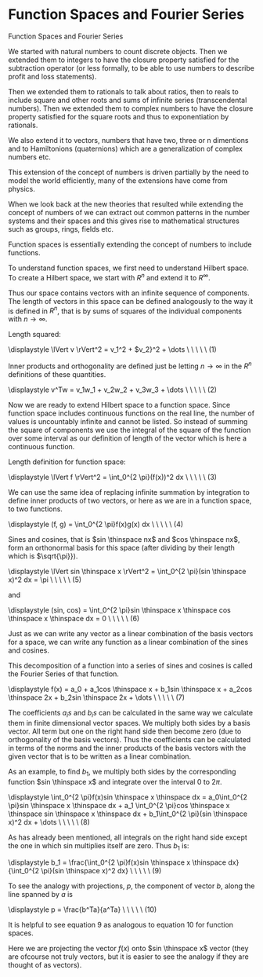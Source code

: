 # Function Spaces and Fourier Series





Function Spaces and Fourier Series


We started with natural numbers to count discrete objects. Then we extended them to integers to have the closure property satisfied for the subtraction operator (or less formally, to be able to use numbers to describe profit and loss statements).

Then we extended them to rationals to talk about ratios, then to reals to include square and other roots and sums of infinite series (transcendental numbers). Then we extended them to complex numbers to have the closure property satisfied for the square roots and thus to exponentiation by rationals.

We also extend it to vectors, numbers that have two, three or n dimentions and to Hamiltonions (quaternions) which are a generalization of complex numbers etc.

This extension of the concept of numbers is driven partially by the need to model the world efficiently, many of the extensions have come from physics.

When we look back at the new theories that resulted while extending the concept of numbers of we can extract out common patterns in the number systems and their spaces and this gives rise to mathematical structures such as groups, rings, fields etc.

Function spaces is essentially extending the concept of numbers to include functions.

To understand function spaces, we first need to understand Hilbert space. To create a Hilbert space, we start with $R^n$ and extend it to $R^{\infty}$.

Thus our space contains vectors with an infinite sequence of components. The length of vectors in this space can be defined analogously to the way it is defined in $R^n$, that is by sums of squares of the individual components with $n \rightarrow \infty$.

Length squared:

\displaystyle \lVert v \rVert^2 = v_1^2 + $v_2}^2 + \dots \ \ \ \ \ (1)

Inner products and orthogonality are defined just be letting $n \rightarrow \infty$ in the $R^n$ definitions of these quantities.

\displaystyle v^Tw = v_1w_1 + v_2w_2 + v_3w_3 + \dots \ \ \ \ \ (2)

Now we are ready to extend Hilbert space to a function space. Since function space includes continuous functions on the real line, the number of values is uncountably infinite and cannot be listed. So instead of summing the square of components we use the integral of the square of the function over some interval as our definition of length of the vector which is here a continuous function.

Length definition for function space:

\displaystyle \lVert f \rVert^2 = \int_0^{2 \pi}(f(x))^2 dx \ \ \ \ \ (3)

We can use the same idea of replacing infinite summation by integration to define inner products of two vectors, or here as we are in a function space, to two functions.

\displaystyle (f, g) = \int_0^{2 \pi}f(x)g(x) dx \ \ \ \ \ (4)

Sines and cosines, that is $sin \thinspace nx$ and $cos \thinspace nx$, form an orthonormal basis for this space (after dividing by their length which is $\sqrt{\pi}}).

\displaystyle \lVert sin \thinspace x \rVert^2 = \int_0^{2 \pi}(sin \thinspace x)^2 dx = \pi \ \ \ \ \ (5)

and

\displaystyle (sin, cos) = \int_0^{2 \pi}sin \thinspace x \thinspace cos \thinspace x \thinspace dx = 0 \ \ \ \ \ (6)

Just as we can write any vector as a linear combination of the basis vectors for a space, we can write any function as a linear combination of the sines and cosines.

This decomposition of a function into a series of sines and cosines is called the Fourier Series of that function.

\displaystyle f(x) = a_0 + a_1cos \thinspace x + b_1sin \thinspace x + a_2cos \thinspace 2x + b_2sin \thinspace 2x + \dots \ \ \ \ \ (7)

The coefficients $a_is$ and $b_is$ can be calculated in the same way we calculate them in finite dimensional vector spaces. We multiply both sides by a basis vector. All term but one on the right hand side then become zero (due to orthogonality of the basis vectors). Thus the coefficients can be calculated in terms of the norms and the inner products of the basis vectors with the given vector that is to be written as a linear combination.

As an example, to find $b_1$, we multiply both sides by the corresponding function $sin \thinspace x$ and integrate over the interval 0 to $2\pi$.

\displaystyle \int_0^{2 \pi}f(x)sin \thinspace x \thinspace dx = a_0\int_0^{2 \pi}sin \thinspace x \thinspace dx + a_1 \int_0^{2 \pi}cos \thinspace x \thinspace sin \thinspace x \thinspace dx + b_1\int_0^{2 \pi}(sin \thinspace x)^2 dx + \dots \ \ \ \ \ (8)

As has already been mentioned, all integrals on the right hand side except the one in which sin multiplies itself are zero. Thus $b_1$ is:

\displaystyle b_1 = \frac{\int_0^{2 \pi}f(x)sin \thinspace x \thinspace dx}{\int_0^{2 \pi}(sin \thinspace x)^2 dx} \ \ \ \ \ (9)

To see the analogy with projections, $p$, the component of vector $b$, along the line spanned by $a$ is

\displaystyle p = \frac{b^Ta}{a^Ta} \ \ \ \ \ (10)

It is helpful to see equation 9 as analogous to equation 10 for function spaces.

Here we are projecting the vector $f(x)$ onto $sin \thinspace x$ vector (they are ofcourse not truly vectors, but it is easier to see the analogy if they are thought of as vectors).


